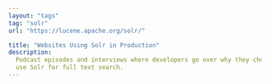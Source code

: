 ```yaml
---
layout: "tags"
tag: "solr"
url: "https://lucene.apache.org/solr/"

title: "Websites Using Solr in Production"
description:
  Podcast episodes and interviews where developers go over why they chose to
  use Solr for full text search.
---
```

